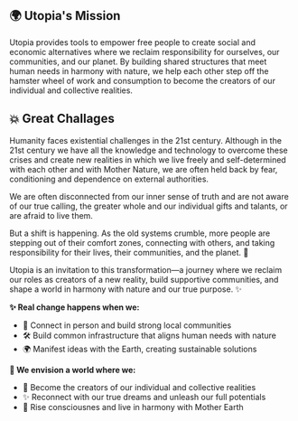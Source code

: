## 🌍 Utopia's Mission

Utopia provides tools to empower free people to create social and economic alternatives where we reclaim responsibility for ourselves, our communities, and our planet. By building shared structures that meet human needs in harmony with nature, we help each other step off the hamster wheel of work and consumption to become the creators of our individual and collective realities.

## 💥 Great Challages

Humanity faces existential challenges in the 21st century. Although in the 21st century we have all the knowledge and technology to overcome these crises and create new realities in which we live freely and self-determined with each other and with Mother Nature, we are often held back by fear, conditioning and dependence on external authorities.

We are often disconnected from our inner sense of truth and are not aware of our true calling, the greater whole and our individual gifts and talants, or are afraid to live them.

But a shift is happening. As the old systems crumble, more people are stepping out of their comfort zones, connecting with others, and taking responsibility for their lives, their communities, and the planet. 🌱

Utopia is an invitation to this transformation—a journey where we reclaim our roles as creators of a new reality, build supportive communities, and shape a world in harmony with nature and our true purpose. ✨
 
**✨ Real change happens when we:**  
- 🤝 Connect in person and build strong local communities
- 🛠️ Build common infrastructure that aligns human needs with nature 
- 🌍  Manifest ideas with the Earth, creating sustainable solutions

**🌟 We envision a world where we:**
- 🌌 Become the creators of our individual and collective realities
- ✨ Reconnect with our true dreams and unleash our full potentials
- 🌳 Rise consciousnes and live in harmony with Mother Earth 

